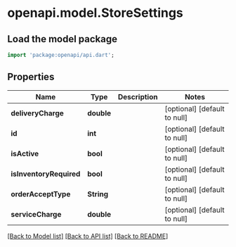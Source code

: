 # openapi.model.StoreSettings

## Load the model package
```dart
import 'package:openapi/api.dart';
```

## Properties
Name | Type | Description | Notes
------------ | ------------- | ------------- | -------------
**deliveryCharge** | **double** |  | [optional] [default to null]
**id** | **int** |  | [optional] [default to null]
**isActive** | **bool** |  | [optional] [default to null]
**isInventoryRequired** | **bool** |  | [optional] [default to null]
**orderAcceptType** | **String** |  | [optional] [default to null]
**serviceCharge** | **double** |  | [optional] [default to null]

[[Back to Model list]](../README.md#documentation-for-models) [[Back to API list]](../README.md#documentation-for-api-endpoints) [[Back to README]](../README.md)


